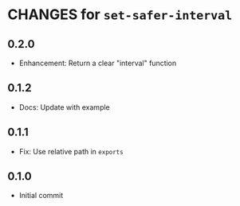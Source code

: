 # CHANGES for `set-safer-interval`

## 0.2.0

- Enhancement: Return a clear "interval" function

## 0.1.2

- Docs: Update with example

## 0.1.1

- Fix: Use relative path in `exports`

## 0.1.0

- Initial commit

